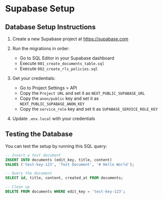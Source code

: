# Supabase Setup

## Database Setup Instructions

1. Create a new Supabase project at https://supabase.com

2. Run the migrations in order:
   - Go to SQL Editor in your Supabase dashboard
   - Execute `001_create_documents_table.sql`
   - Execute `002_create_rls_policies.sql`

3. Get your credentials:
   - Go to Project Settings > API
   - Copy the `Project URL` and set it as `NEXT_PUBLIC_SUPABASE_URL`
   - Copy the `anon/public` key and set it as `NEXT_PUBLIC_SUPABASE_ANON_KEY`
   - Copy the `service_role` key and set it as `SUPABASE_SERVICE_ROLE_KEY`

4. Update `.env.local` with your credentials

## Testing the Database

You can test the setup by running this SQL query:

```sql
-- Insert a test document
INSERT INTO documents (edit_key, title, content)
VALUES ('test-key-123', 'Test Document', '# Hello World');

-- Query the document
SELECT id, title, content, created_at FROM documents;

-- Clean up
DELETE FROM documents WHERE edit_key = 'test-key-123';
```
